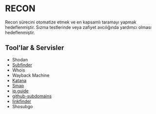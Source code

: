 # RECON

Recon sürecini otomatize etmek ve en kapsamlı taramayı yapmak hedeflenmiştir.
Sızma testlerinde veya zafiyet avcılığında yardımcı olması hedeflenmiştir.


## Tool'lar & Servisler

* Shodan
* [Subfinder](https://github.com/projectdiscovery/subfinder)
* Whois
* Wayback Machine
* [Katana](https://github.com/projectdiscovery/katana)
* [Smap](https://github.com/s0md3v/Smap)
* [ip.guide](ip.guide)
* [github-subdomains](https://github.com/gwen001/github-subdomains)
* [linkfinder](https://github.com/GerbenJavado/LinkFinder)
* Shosubgo